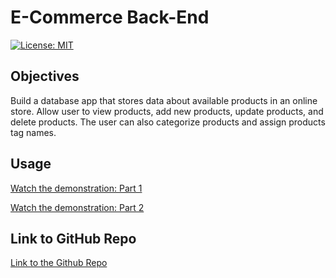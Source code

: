 # E-Commerce Back-End

[![License: MIT](https://img.shields.io/badge/License-MIT-yellow.svg)](https://opensource.org/licenses/MIT)

## Objectives
Build a database app that stores data about available products in an online store. Allow user to view products, add new products, update products, and delete products. The user can also categorize products and assign products tag names.

## Usage
[Watch the demonstration: Part 1](https://watch.screencastify.com/v/Mnu2mrCBQxldyIc2qzVx)

[Watch the demonstration: Part 2](https://watch.screencastify.com/v/mitlywRHUfDvDLPMYsej)

## Link to GitHub Repo
[Link to the Github Repo](https://github.com/erikaosterbur/e-commerce-back-end.git)
